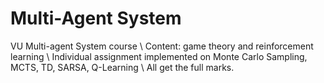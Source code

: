 # Multi-Agent System
 
VU Multi-agent System course \\
Content: game theory and reinforcement learning \\
Individual assignment implemented on Monte Carlo Sampling, MCTS, TD, SARSA, Q-Learning \\
All get the full marks.

